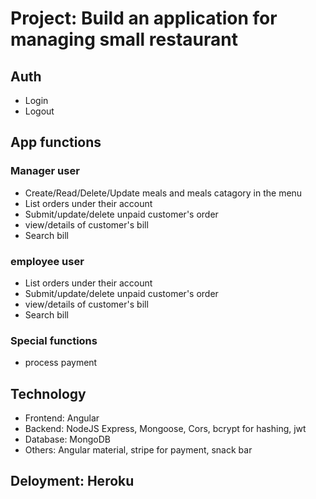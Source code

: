 # Project: Build an application for managing small restaurant

## Auth

- Login
- Logout

## App functions

### Manager user

- Create/Read/Delete/Update meals and meals catagory in the menu
- List orders under their account
- Submit/update/delete unpaid customer's order
- view/details of customer's bill
- Search bill

### employee user

- List orders under their account
- Submit/update/delete unpaid customer's order
- view/details of customer's bill
- Search bill

### Special functions

- process payment


## Technology

- Frontend: Angular
- Backend: NodeJS Express, Mongoose, Cors, bcrypt for hashing, jwt
- Database: MongoDB
- Others: Angular material, stripe for payment, snack bar

## Deloyment: Heroku
